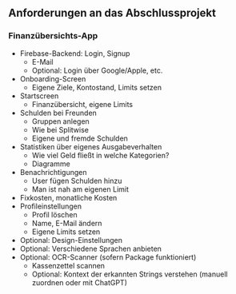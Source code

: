 ## Anforderungen an das Abschlussprojekt

### Finanzübersichts-App

- Firebase-Backend: Login, Signup
  - E-Mail
  - Optional: Login über Google/Apple, etc.
- Onboarding-Screen
  - Eigene Ziele, Kontostand, Limits setzen
- Startscreen
  - Finanzübersicht, eigene Limits
- Schulden bei Freunden
  - Gruppen anlegen
  - Wie bei Splitwise
  - Eigene und fremde Schulden
- Statistiken über eigenes Ausgabeverhalten
  - Wie viel Geld fließt in welche Kategorien?
  - Diagramme
- Benachrichtigungen
  - User fügen Schulden hinzu
  - Man ist nah am eigenen Limit
- Fixkosten, monatliche Kosten
- Profileinstellungen
  - Profil löschen
  - Name, E-Mail ändern
  - Eigene Limits setzen
- Optional: Design-Einstellungen
- Optional: Verschiedene Sprachen anbieten
- Optional: OCR-Scanner (sofern Package funktioniert)
  - Kassenzettel scannen
  - Optional: Kontext der erkannten Strings verstehen (manuell zuordnen oder mit ChatGPT)
